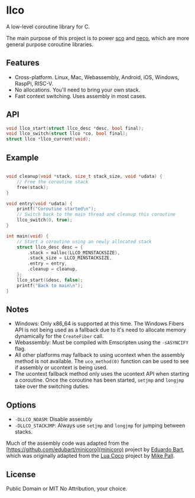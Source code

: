 # llco

A low-level coroutine library for C.

The main purpose of this project is to power
[sco](https://github.com/tidwall/sco) and
[neco](https://github.com/tidwall/neco), which are more general purpose
coroutine libraries.

## Features

- Cross-platform. Linux, Mac, Webassembly, Android, iOS, Windows, RaspPi, RISC-V.
- No allocations. You'll need to bring your own stack.
- Fast context switching. Uses assembly in most cases.

## API

```C
void llco_start(struct llco_desc *desc, bool final);
void llco_switch(struct llco *co, bool final);
struct llco *llco_current(void);
```

## Example

```C

void cleanup(void *stack, size_t stack_size, void *udata) {
    // Free the coroutine stack
    free(stack);
}

void entry(void *udata) {
    printf("Coroutine started\n");
    // Switch back to the main thread and cleanup this coroutine
    llco_switch(0, true);
}

int main(void) {
    // Start a coroutine using an newly allocated stack
    struct llco_desc desc = {
        .stack = malloc(LLCO_MINSTACKSIZE),
        .stack_size = LLCO_MINSTACKSIZE,
        .entry = entry,
        .cleanup = cleanup,
    };
    llco_start(&desc, false);
    printf("Back to main\n");
}

```

## Notes

- Windows: Only x86_64 is supported at this time. The Windows Fibers API is not 
  being used as a fallback due to it's need to allocate memory dynamically for
  the `CreateFiber` call.
- Webassembly: Must be compiled with Emscripten using the `-sASYNCIFY` flag.
- All other platforms may fallback to using ucontext when the assembly method
  is not available. The `uco_method(0)` function can be used to see if assembly
  or ucontext is being used.
- The ucontext fallback method only uses the ucontext API when starting a
  coroutine. Once the coroutine has been started, `setjmp` and `longjmp` take
  over the switching duties.

## Options

- `-DLLCO_NOASM`: Disable assembly
- `-DLLCO_STACKJMP`: Always use `setjmp` and `longjmp` for jumping between stacks.

Much of the assembly code was adapted from the [https://github.com/edubart/minicoro](minicoro)
project by [Eduardo Bart](https://github.com/edubart), which was originally
adapted from the [Lua Coco](https://coco.luajit.org) project by
[Mike Pall](https://github.com/MikePall).

## License

Public Domain or MIT No Attribution, your choice.
